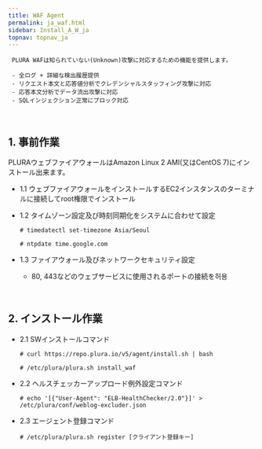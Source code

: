 ```yaml
---
title: WAF Agent
permalink: ja_waf.html
sidebar: Install_A_W_ja
topnav: topnav_ja
---
```

     
     PLURA WAFは知られていない(Unknown)攻撃に対応するための機能を提供します。

     - 全ログ + 詳細な検出履歴提供 
     - リクエスト本文と応答値分析でクレデンシャルスタッフィング攻撃に対応 
     - 応答本文分析でデータ流出攻撃に対応 
     - SQLインジェクション正常にブロック対応 

<br />

## 1. 事前作業

PLURAウェブファイアウォールはAmazon Linux 2 AMI(又はCentOS 7)にインストール出来ます。

  - 1.1 ウェブファイアウォールをインストールするEC2インスタンスのターミナルに接続してroot権限でインストール
  - 1.2 タイムゾーン設定及び時刻同期化をシステムに合わせて設定

     `# timedatectl set-timezone Asia/Seoul`

     `# ntpdate time.google.com`

  - 1.3 ファイアウォール及びネットワークセキュリティ設定 

     - 80, 443などのウェブサービスに使用されるポートの接続を허용

<br />

## 2. インストール作業

  - 2.1 SWインストールコマンド

     `# curl https://repo.plura.io/v5/agent/install.sh | bash`

     `# /etc/plura/plura.sh install_waf`

  - 2.2 ヘルスチェッカーアップロード例外設定コマンド

     `# echo '[{"User-Agent": "ELB-HealthChecker/2.0"}]' > /etc/plura/conf/weblog-excluder.json`

  - 2.3 エージェント登録コマンド

     `# /etc/plura/plura.sh register [クライアント登録キー]`


